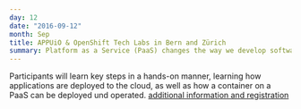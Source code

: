 ```yaml
---
day: 12
date: "2016-09-12"
month: Sep
title: APPUiO & OpenShift Tech Labs in Bern and Zürich
summary: Platform as a Service (PaaS) changes the way we develop software. Puzzle presents OpenShift V3 - the Container Platform by Red Hat - in a Tech Lab.
---
```

Participants will learn key steps in a hands-on manner, learning how applications are deployed to the cloud, as well as how a container on a PaaS can be deployed und operated. [additional information and registration](/techlabs/openshift/)


